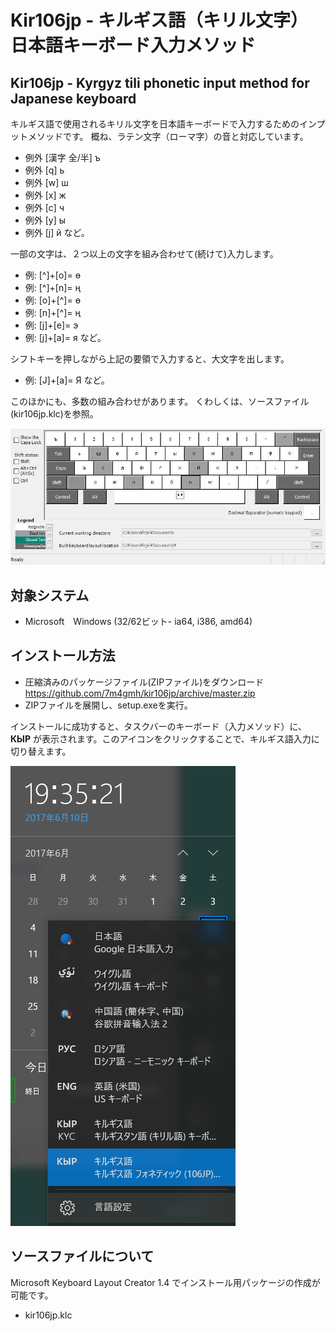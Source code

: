 # Kir106jp - キルギス語（キリル文字） 日本語キーボード入力メソッド 
## Kir106jp - Kyrgyz tili phonetic input method for Japanese keyboard

キルギス語で使用されるキリル文字を日本語キーボードで入力するためのインプットメソッドです。
概ね、ラテン文字（ローマ字）の音と対応しています。

* 例外 [漢字 全/半] ъ 
* 例外 [q] ь
* 例外 [w] ш
* 例外 [x] ж
* 例外 [c] ч
* 例外 [y] ы
* 例外 [j] й など。

一部の文字は、２つ以上の文字を組み合わせて(続けて)入力します。
* 例: [^]+[o]= ө 
* 例: [^]+[n]= ң 
* 例: [o]+[^]= ө 
* 例: [n]+[^]= ң 
* 例: [j]+[e]= э 
* 例: [j]+[a]= я など。

シフトキーを押しながら上記の要領で入力すると、大文字を出します。
* 例: [J]+[a]= Я など。

このほかにも、多数の組み合わせがあります。
くわしくは、ソースファイル(kir106jp.klc)を参照。

![キーボードレイアウト(英語キーボードで使用する場合)](kir106jp.jpg)

## 対象システム
- Microsoft　Windows (32/62ビット- ia64, i386, amd64)

## インストール方法
* 圧縮済みのパッケージファイル(ZIPファイル)をダウンロード https://github.com/7m4gmh/kir106jp/archive/master.zip
* ZIPファイルを展開し、setup.exeを実行。

インストールに成功すると、タスクバーのキーボード（入力メソッド）に、 **КЫР** が表示されます。このアイコンをクリックすることで、キルギス語入力に切り替えます。

![タスクトレイでの表示](2017-06-10%20(10).png)


## ソースファイルについて
Microsoft Keyboard Layout Creator 1.4 でインストール用パッケージの作成が可能です。
* kir106jp.klc
